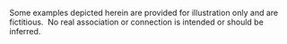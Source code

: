 Some examples depicted herein are provided for illustration only and are fictitious.  No real association or connection is intended or should be inferred.